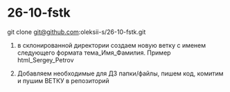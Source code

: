 # 26-10-fstk

git clone git@github.com:oleksii-s/26-10-fstk.git

1. в склонированной директории создаем новую ветку с именем следующего формата тема_Имя_Фамилия.
  Пример html_Sergey_Petrov 

2. Добавляем необходимые для ДЗ папки/файлы, пишем код, комитим и пушим ВЕТКУ в репозиторий
